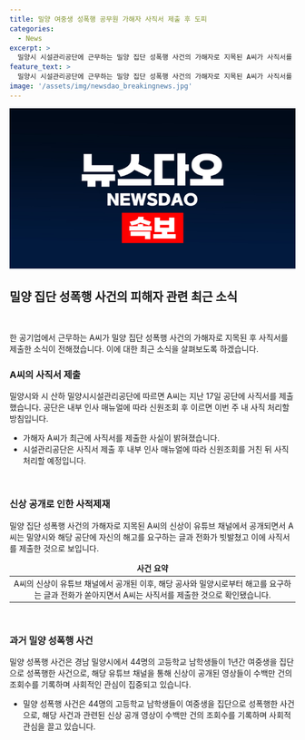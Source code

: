 ```yaml
---
title: 밀양 여중생 성폭행 공무원 가해자 사직서 제출 후 도피
categories:
  - News
excerpt: >
  밀양시 시설관리공단에 근무하는 밀양 집단 성폭행 사건의 가해자로 지목된 A씨가 사직서를 제출했다. 유튜버에 의해 지목된 후 해고를 요구하는 글과 전화로 인해 사직서를 제출한 것으로 보인다. 이 사건은 2004년 발생한 밀양 성폭행 사건으로 연결되며, 해당 유튜브 채널에서 밀양 성폭행 사건 가해자의 신상을 공개함으로써 다시 공론화되었다. 관련 영상들은 수백만 건의 조회 수를 올리며 논란을 빚고 있다. A씨는 공단에 사직 처리될 예정이다.
feature_text: >
  밀양시 시설관리공단에 근무하는 밀양 집단 성폭행 사건의 가해자로 지목된 A씨가 사직서를 제출했다. 유튜버에 의해 지목된 후 해고를 요구하는 글과 전화로 인해 사직서를 제출한 것으로 보인다. 이 사건은 2004년 발생한 밀양 성폭행 사건으로 연결되며, 해당 유튜브 채널에서 밀양 성폭행 사건 가해자의 신상을 공개함으로써 다시 공론화되었다. 관련 영상들은 수백만 건의 조회 수를 올리며 논란을 빚고 있다. A씨는 공단에 사직 처리될 예정이다.
image: '/assets/img/newsdao_breakingnews.jpg'
---
```


<p><img src="/assets/img/newsdao_breakingnews.jpg" alt="implanttips 속보" /></p>

<h2 data-ke-size="size26">밀양 집단 성폭행 사건의 피해자 관련 최근 소식</h2>

<p data-ke-size="size16">&nbsp;</p>

<p>한 공기업에서 근무하는 A씨가 밀양 집단 성폭행 사건의 가해자로 지목된 후 사직서를 제출한 소식이 전해졌습니다. 이에 대한 최근 소식을 살펴보도록 하겠습니다.</p>

<h3 data-ke-size="size24">A씨의 사직서 제출</h3>

<p data-ke-size="size16">밀양시와 시 산하 밀양시시설관리공단에 따르면 A씨는 지난 17일 공단에 사직서를 제출했습니다. 공단은 내부 인사 매뉴얼에 따라 신원조회 후 이르면 이번 주 내 사직 처리할 방침입니다.</p>

<ul>
<li>가해자 A씨가 최근에 사직서를 제출한 사실이 밝혀졌습니다.</li>
<li>시설관리공단은 사직서 제출 후 내부 인사 매뉴얼에 따라 신원조회를 거친 뒤 사직 처리할 예정입니다.</li>
</ul>

<p data-ke-size="size16">&nbsp;</p>

<h3 data-ke-size="size24">신상 공개로 인한 사적제재</h3>

<p data-ke-size="size16">밀양 집단 성폭행 사건의 가해자로 지목된 A씨의 신상이 유튜브 채널에서 공개되면서 A씨는 밀양시와 해당 공단에 자신의 해고를 요구하는 글과 전화가 빗발쳤고 이에 사직서를 제출한 것으로 보입니다.</p>

<table>
<thead>
<tr>
<td style="text-align: center; height: 17px;"><b>사건 요약</b></td>
</tr>
</thead>
<tbody>
<tr>
<td style="text-align: center; height: 17px;">A씨의 신상이 유튜브 채널에서 공개된 이후, 해당 공사와 밀양시로부터 해고를 요구하는 글과 전화가 쏟아지면서 A씨는 사직서를 제출한 것으로 확인됐습니다.</td>
</tr>
</tbody>
</table>

<p data-ke-size="size16">&nbsp;</p>

<h3 data-ke-size="size24">과거 밀양 성폭행 사건</h3>

<p data-ke-size="size16">밀양 성폭행 사건은 경남 밀양시에서 44명의 고등학교 남학생들이 1년간 여중생을 집단으로 성폭행한 사건으로, 해당 유튜브 채널을 통해 신상이 공개된 영상들이 수백만 건의 조회수를 기록하며 사회적인 관심이 집중되고 있습니다.</p>

<ul>
<li>밀양 성폭행 사건은 44명의 고등학교 남학생들이 여중생을 집단으로 성폭행한 사건으로, 해당 사건과 관련된 신상 공개 영상이 수백만 건의 조회수를 기록하며 사회적 관심을 끌고 있습니다.</li>
</ul>

<p data-ke-size="size16">&nbsp;</p>

